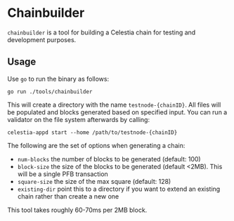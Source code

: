 # Chainbuilder

`chainbuilder` is a tool for building a Celestia chain for testing and development purposes.

## Usage

Use `go` to run the binary as follows:

```
go run ./tools/chainbuilder
```

This will create a directory with the name `testnode-{chainID}`. All files will be populated and blocks generated based on specified input. You can run a validator on the file system afterwards by calling:

```
celestia-appd start --home /path/to/testnode-{chainID}
```

The following are the set of options when generating a chain:

- `num-blocks` the number of blocks to be generated (default: 100)
- `block-size` the size of the blocks to be generated (default <2MB). This will be a single PFB transaction
- `square-size` the size of the max square (default: 128)
- `existing-dir` point this to a directory if you want to extend an existing chain rather than create a new one

This tool takes roughly 60-70ms per 2MB block.


